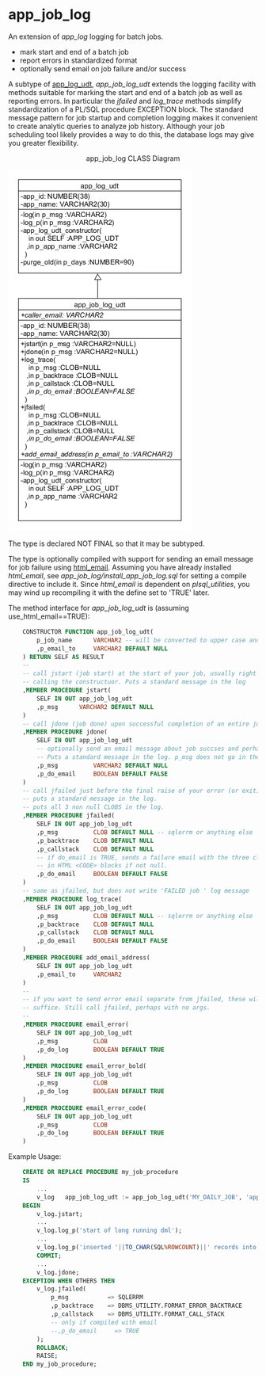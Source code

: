 # app_job_log

An extension of *app_log* logging for batch jobs.

- mark start and end of a batch job
- report errors in standardized format
- optionally send email on job failure and/or success

A subtype of [app_log_udt](#app_log), *app_job_log_udt* extends the logging facility
with methods suitable for marking the start and end of a batch job as well as
reporting errors. In particular the *jfailed* and *log_trace* methods simplify standardization
of a PL/SQL procedure EXCEPTION block. The standard message pattern for job startup and completion
logging makes it convenient to create analytic queries to analyze job history. Although your
job scheduling tool likely provides a way to do this, the database logs may give you greater
flexibility.

<p align="center">app_job_log CLASS Diagram</p
<p align="center"><img src="../images/app_job_log_class.png"></p>

The type is declared NOT FINAL so that it may be subtyped.

The type is optionally compiled with support for sending an email message for job failure
using [html_email](https://github.com/lee-lindley/html_email). Assuming you have already
installed *html_email*, see *app_job_log/install_app_job_log.sql*
for setting a compile directive to include it. Since *html_email* is dependent on *plsql_utilities*,
you may wind up recompiling it with the define set to 'TRUE' later.

The method interface for *app_job_log_udt* is (assuming use_html_email==TRUE):

```sql
    CONSTRUCTOR FUNCTION app_job_log_udt(
        p_job_name      VARCHAR2 -- will be converted to upper case and stored in app_name attribute
        ,p_email_to     VARCHAR2 DEFAULT NULL
    ) RETURN SELF AS RESULT
    --
    -- call jstart (job start) at the start of your job, usually right after
    -- calling the constructuor. Puts a standard message in the log
    ,MEMBER PROCEDURE jstart(
        SELF IN OUT app_job_log_udt
        ,p_msg      VARCHAR2 DEFAULT NULL
    )
    -- call jdone (job done) upon successful completion of an entire job
    ,MEMBER PROCEDURE jdone(
        SELF IN OUT app_job_log_udt
        -- optionally send an email message about job succses and perhaps additional instructions
        -- Puts a standard message in the log. p_msg does not go in the log - just in the email
        ,p_msg          VARCHAR2 DEFAULT NULL
        ,p_do_email     BOOLEAN DEFAULT FALSE
    )
    -- call jfailed just before the final raise of your error (or exit).
    -- puts a standard message in the log.
    -- puts all 3 non null CLOBS in the log.
    ,MEMBER PROCEDURE jfailed(
        SELF IN OUT app_job_log_udt
        ,p_msg          CLOB DEFAULT NULL -- sqlerrm or anything else
        ,p_backtrace    CLOB DEFAULT NULL
        ,p_callstack    CLOB DEFAULT NULL
        -- if do_email is TRUE, sends a failure email with the three clobs
        -- in HTML <CODE> blocks if not null.
        ,p_do_email     BOOLEAN DEFAULT FALSE
    )
    -- same as jfailed, but does not write 'FAILED job ' log message
    ,MEMBER PROCEDURE log_trace(
        SELF IN OUT app_job_log_udt
        ,p_msg          CLOB DEFAULT NULL -- sqlerrm or anything else
        ,p_backtrace    CLOB DEFAULT NULL
        ,p_callstack    CLOB DEFAULT NULL
        ,p_do_email     BOOLEAN DEFAULT FALSE
    )
    ,MEMBER PROCEDURE add_email_address(
        SELF IN OUT app_job_log_udt
        ,p_email_to     VARCHAR2
    )
    --
    -- if you want to send error email separate from jfailed, these will usually
    -- suffice. Still call jfailed, perhaps with no args.
    --
    ,MEMBER PROCEDURE email_error(
        SELF IN OUT app_job_log_udt
        ,p_msg          CLOB
        ,p_do_log       BOOLEAN DEFAULT TRUE
    )
    ,MEMBER PROCEDURE email_error_bold(
        SELF IN OUT app_job_log_udt
        ,p_msg          CLOB
        ,p_do_log       BOOLEAN DEFAULT TRUE
    )
    ,MEMBER PROCEDURE email_error_code(
        SELF IN OUT app_job_log_udt
        ,p_msg          CLOB
        ,p_do_log       BOOLEAN DEFAULT TRUE
    )
```

Example Usage:

```sql
    CREATE OR REPLACE PROCEDURE my_job_procedure 
    IS
        ...
        v_log   app_job_log_udt := app_job_log_udt('MY_DAILY_JOB', 'appsupport@mycompany.com');
    BEGIN
        v_log.jstart;
        ...
        v_log.log_p('start of long running dml'); 
        ...
        v_log.log_p('inserted '||TO_CHAR(SQL%ROWCOUNT)||' records into table whatever_table');
        COMMIT;
        ...
        v_log.jdone;
    EXCEPTION WHEN OTHERS THEN
        v_log.jfailed(
            p_msg           => SQLERRM
            ,p_backtrace    => DBMS_UTILITY.FORMAT_ERROR_BACKTRACE
            ,p_callstack    => DBMS_UTILITY.FORMAT_CALL_STACK
            -- only if compiled with email
            --,p_do_email     => TRUE
        );
        ROLLBACK;
        RAISE;
    END my_job_procedure;
```

